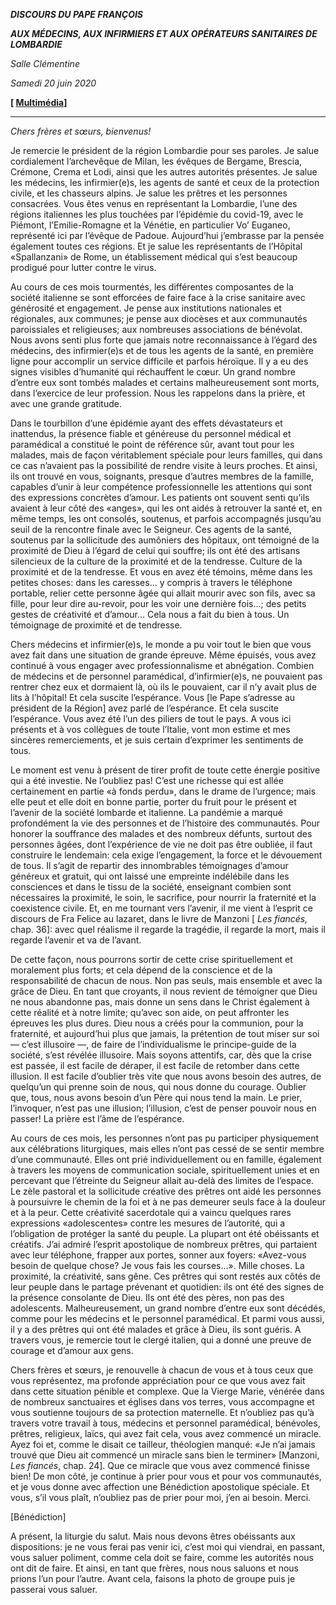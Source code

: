 ***DISCOURS DU PAPE FRANÇOIS***

***AUX MÉDECINS, AUX INFIRMIERS ET AUX OPÉRATEURS SANITAIRES DE LOMBARDIE***

*Salle Clémentine*

*Samedi 20 juin 2020*

**\[ [Multimédia](http://w2.vatican.va/content/francesco/fr/events/event.dir.html/content/vaticanevents/fr/2020/6/20/operatorisanitari-lombardia.html)\]**

* * *

*Chers frères et sœurs, bienvenus!*

Je remercie le président de la région Lombardie pour ses paroles. Je salue cordialement l’archevêque de Milan, les évêques de Bergame, Brescia, Crémone, Crema et Lodi, ainsi que les autres autorités présentes. Je salue les médecins, les infirmier(e)s, les agents de santé et ceux de la protection civile, et les chasseurs alpins. Je salue les prêtres et les personnes consacrées. Vous êtes venus en représentant la Lombardie, l’une des régions italiennes les plus touchées par l’épidémie du covid-19, avec le Piémont, l’Emilie-Romagne et la Vénétie, en particulier Vo’ Euganeo, représenté ici par l’évêque de Padoue. Aujourd’hui j’embrasse par la pensée également toutes ces régions. Et je salue les représentants de l’Hôpital «Spallanzani» de Rome, un établissement médical qui s’est beaucoup prodigué pour lutter contre le virus.

Au cours de ces mois tourmentés, les différentes composantes de la société italienne se sont efforcées de faire face à la crise sanitaire avec générosité et engagement. Je pense aux institutions nationales et régionales, aux communes; je pense aux diocèses et aux communautés paroissiales et religieuses; aux nombreuses associations de bénévolat. Nous avons senti plus forte que jamais notre reconnaissance à l’égard des médecins, des infirmier(e)s et de tous les agents de la santé, en première ligne pour accomplir un service difficile et parfois héroïque. Il y a eu des signes visibles d’humanité qui réchauffent le cœur. Un grand nombre d’entre eux sont tombés malades et certains malheureusement sont morts, dans l’exercice de leur profession. Nous les rappelons dans la prière, et avec une grande gratitude.

Dans le tourbillon d’une épidémie ayant des effets dévastateurs et inattendus, la présence fiable et généreuse du personnel médical et paramédical a constitué le point de référence sûr, avant tout pour les malades, mais de façon véritablement spéciale pour leurs familles, qui dans ce cas n’avaient pas la possibilité de rendre visite à leurs proches. Et ainsi, ils ont trouvé en vous, soignants, presque d’autres membres de la famille, capables d’unir à leur compétence professionnelle les attentions qui sont des expressions concrètes d’amour. Les patients ont souvent senti qu’ils avaient à leur côté des «anges», qui les ont aidés à retrouver la santé et, en même temps, les ont consolés, soutenus, et parfois accompagnés jusqu’au seuil de la rencontre finale avec le Seigneur. Ces agents de la santé, soutenus par la sollicitude des aumôniers des hôpitaux, ont témoigné de la proximité de Dieu à l’égard de celui qui souffre; ils ont été des artisans silencieux de la culture de la proximité et de la tendresse. Culture de la proximité et de la tendresse. Et vous en avez été témoins, même dans les petites choses: dans les caresses... y compris à travers le téléphone portable, relier cette personne âgée qui allait mourir avec son fils, avec sa fille, pour leur dire au-revoir, pour les voir une dernière fois...; des petits gestes de créativité et d’amour… Cela nous a fait du bien à tous. Un témoignage de proximité et de tendresse.

Chers médecins et infirmier(e)s, le monde a pu voir tout le bien que vous avez fait dans une situation de grande épreuve. Même épuisés, vous avez continué à vous engager avec professionnalisme et abnégation. Combien de médecins et de personnel paramédical, d’infirmier(e)s, ne pouvaient pas rentrer chez eux et dormaient là, où ils le pouvaient, car il n’y avait plus de lits à l’hôpital! Et cela suscite l’espérance. Vous \[le Pape s’adresse au président de la Région\] avez parlé de l’espérance. Et cela suscite l’espérance. Vous avez été l’un des piliers de tout le pays. A vous ici présents et à vos collègues de toute l’Italie, vont mon estime et mes sincères remerciements, et je suis certain d’exprimer les sentiments de tous.

Le moment est venu à présent de tirer profit de toute cette énergie positive qui a été investie. Ne l’oubliez pas! C’est une richesse qui est allée certainement en partie «à fonds perdu», dans le drame de l’urgence; mais elle peut et elle doit en bonne partie, porter du fruit pour le présent et l’avenir de la société lombarde et italienne. La pandémie a marqué profondément la vie des personnes et de l’histoire des communautés. Pour honorer la souffrance des malades et des nombreux défunts, surtout des personnes âgées, dont l’expérience de vie ne doit pas être oubliée, il faut construire le lendemain: cela exige l’engagement, la force et le dévouement de tous. Il s’agit de repartir des innombrables témoignages d’amour généreux et gratuit, qui ont laissé une empreinte indélébile dans les consciences et dans le tissu de la société, enseignant combien sont nécessaires la proximité, le soin, le sacrifice, pour nourrir la fraternité et la coexistence civile. Et, en me tournant vers l’avenir, il me vient à l’esprit ce discours de Fra Felice au lazaret, dans le livre de Manzoni \[ *Les fiancés,* chap. 36\]: avec quel réalisme il regarde la tragédie, il regarde la mort, mais il regarde l’avenir et va de l’avant.

De cette façon, nous pourrons sortir de cette crise spirituellement et moralement plus forts; et cela dépend de la conscience et de la responsabilité de chacun de nous. Non pas seuls, mais ensemble et avec la grâce de Dieu. En tant que croyants, il nous revient de témoigner que Dieu ne nous abandonne pas, mais donne un sens dans le Christ également à cette réalité et à notre limite; qu’avec son aide, on peut affronter les épreuves les plus dures. Dieu nous a créés pour la communion, pour la fraternité, et aujourd’hui plus que jamais, la prétention de tout miser sur soi — c’est illusoire —, de faire de l’individualisme le principe-guide de la société, s’est révélée illusoire. Mais soyons attentifs, car, dès que la crise est passée, il est facile de déraper, il est facile de retomber dans cette illusion. Il est facile d’oublier très vite que nous avons besoin des autres, de quelqu’un qui prenne soin de nous, qui nous donne du courage. Oublier que, tous, nous avons besoin d’un Père qui nous tend la main. Le prier, l’invoquer, n’est pas une illusion; l’illusion, c’est de penser pouvoir nous en passer! La prière est l’âme de l’espérance.

Au cours de ces mois, les personnes n’ont pas pu participer physiquement aux célébrations liturgiques, mais elles n’ont pas cessé de se sentir membre d’une communauté. Elles ont prié individuellement ou en famille, également à travers les moyens de communication sociale, spirituellement unies et en percevant que l’étreinte du Seigneur allait au-delà des limites de l’espace. Le zèle pastoral et la sollicitude créative des prêtres ont aidé les personnes à poursuivre le chemin de la foi et à ne pas demeurer seuls face à la douleur et à la peur. Cette créativité sacerdotale qui a vaincu quelques rares expressions «adolescentes» contre les mesures de l’autorité, qui a l’obligation de protéger la santé du peuple. La plupart ont été obéissants et créatifs. J’ai admiré l’esprit apostolique de nombreux prêtres, qui partaient avec leur téléphone, frapper aux portes, sonner aux foyers: «Avez-vous besoin de quelque chose? Je vous fais les courses...». Mille choses. La proximité, la créativité, sans gêne. Ces prêtres qui sont restés aux côtés de leur peuple dans le partage prévenant et quotidien: ils ont été des signes de la présence consolante de Dieu. Ils ont été des pères, non pas des adolescents. Malheureusement, un grand nombre d’entre eux sont décédés, comme pour les médecins et le personnel paramédical. Et parmi vous aussi, il y a des prêtres qui ont été malades et grâce à Dieu, ils sont guéris. A travers vous, je remercie tout le clergé italien, qui a donné une preuve de courage et d’amour aux gens.

Chers frères et sœurs, je renouvelle à chacun de vous et à tous ceux que vous représentez, ma profonde appréciation pour ce que vous avez fait dans cette situation pénible et complexe. Que la Vierge Marie, vénérée dans de nombreux sanctuaires et églises dans vos terres, vous accompagne et vous soutienne toujours de sa protection maternelle. Et n’oubliez pas qu’à travers votre travail à tous, médecins et personnel paramédical, bénévoles, prêtres, religieux, laïcs, qui avez fait cela, vous avez commencé un miracle. Ayez foi et, comme le disait ce tailleur, théologien manqué: «Je n’ai jamais trouvé que Dieu ait commencé un miracle sans bien le terminer» \[Manzoni, *Les fiancés*, chap. 24\]. Que ce miracle que vous avez commencé finisse bien! De mon côté, je continue à prier pour vous et pour vos communautés, et je vous donne avec affection une Bénédiction apostolique spéciale. Et vous, s’il vous plaît, n’oubliez pas de prier pour moi, j’en ai besoin. Merci.

\[Bénédiction\]

A présent, la liturgie du salut. Mais nous devons êtres obéissants aux dispositions: je ne vous ferai pas venir ici, c’est moi qui viendrai, en passant, vous saluer poliment, comme cela doit se faire, comme les autorités nous ont dit de faire. Et ainsi, en tant que frères, nous nous saluons et nous prions l’un pour l’autre. Avant cela, faisons la photo de groupe puis je passerai vous saluer.